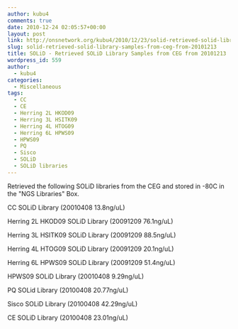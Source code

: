 ```yaml
---
author: kubu4
comments: true
date: 2010-12-24 02:05:57+00:00
layout: post
link: http://onsnetwork.org/kubu4/2010/12/23/solid-retrieved-solid-library-samples-from-ceg-from-20101213/
slug: solid-retrieved-solid-library-samples-from-ceg-from-20101213
title: SOLiD - Retrieved SOLiD Library Samples from CEG from 20101213
wordpress_id: 559
author:
  - kubu4
categories:
  - Miscellaneous
tags:
  - CC
  - CE
  - Herring 2L HKOD09
  - Herring 3L HSITK09
  - Herring 4L HTOG09
  - Herring 6L HPWS09
  - HPWS09
  - PQ
  - Sisco
  - SOLiD
  - SOLiD libraries
---
```


Retrieved the following SOLiD libraries from the CEG and stored in -80C in the "NGS Libraries" Box.

CC SOLiD Library (20010408 13.8ng/uL)

Herring 2L HKOD09 SOLiD Library (20091209 76.1ng/uL)

Herring 3L HSITK09 SOLiD Library (20091209 88.5ng/uL)

Herring 4L HTOG09 SOLiD Library (20091209 20.1ng/uL)

Herring 6L HPWS09 SOLiD Library (20091209 51.4ng/uL)

HPWS09 SOLiD Library (20010408 9.29ng/uL)

PQ SOLid Library (20100408 20.77ng/uL)

Sisco SOLiD Library (20100408 42.29ng/uL)

CE SOLiD Library (20100408 23.01ng/uL)
